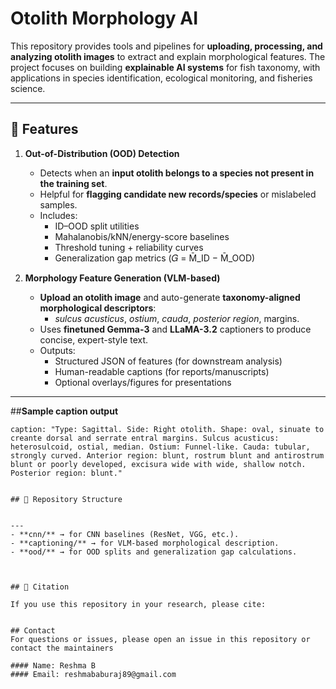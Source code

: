 # Otolith Morphology AI  

This repository provides tools and pipelines for **uploading, processing, and analyzing otolith images** to extract and explain morphological features. The project focuses on building **explainable AI systems** for fish taxonomy, with applications in species identification, ecological monitoring, and fisheries science.  

---

## 🚀 Features

1) **Out-of-Distribution (OOD) Detection**
   - Detects when an **input otolith belongs to a species not present in the training set**.
   - Helpful for **flagging candidate new records/species** or mislabeled samples.
   - Includes:
     - ID–OOD split utilities
     - Mahalanobis/kNN/energy-score baselines
     - Threshold tuning + reliability curves
     - Generalization gap metrics (𝐺 = M̄_ID − M̄_OOD)

2) **Morphology Feature Generation (VLM-based)**
   - **Upload an otolith image** and auto-generate **taxonomy-aligned morphological descriptors**:
     - *sulcus acusticus*, *ostium*, *cauda*, *posterior region*, margins.
   - Uses **finetuned Gemma-3** and **LLaMA-3.2** captioners to produce concise, expert-style text.
   - Outputs:
     - Structured JSON of features (for downstream analysis)
     - Human-readable captions (for reports/manuscripts)
     - Optional overlays/figures for presentations
---

##**Sample caption output**

```
caption: "Type: Sagittal. Side: Right otolith. Shape: oval, sinuate to creante dorsal and serrate entral margins. Sulcus acusticus: heterosulcoid, ostial, median. Ostium: Funnel-like. Cauda: tubular, strongly curved. Anterior region: blunt, rostrum blunt and antirostrum blunt or poorly developed, excisura wide with wide, shallow notch. Posterior region: blunt."


## 📂 Repository Structure  


---
- **cnn/** → for CNN baselines (ResNet, VGG, etc.).  
- **captioning/** → for VLM-based morphological description.  
- **ood/** → for OOD splits and generalization gap calculations.  



## 📖 Citation  

If you use this repository in your research, please cite:  


## Contact
For questions or issues, please open an issue in this repository or contact the maintainers

#### Name: Reshma B
#### Email: reshmababuraj89@gmail.com
